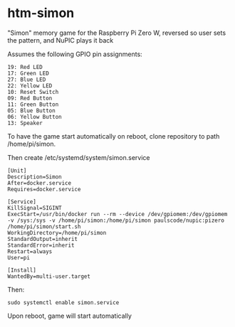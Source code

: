 # htm-simon
"Simon" memory game for the Raspberry Pi Zero W, reversed so user sets the pattern, and NuPIC plays it back

Assumes the following GPIO pin assignments:

```
19: Red LED
17: Green LED
27: Blue LED
22: Yellow LED
10: Reset Switch
09: Red Button
11: Green Button
05: Blue Button
06: Yellow Button
13: Speaker
```

To have the game start automatically on reboot, clone repository to path /home/pi/simon.

Then create /etc/systemd/system/simon.service
```
[Unit]
Description=Simon
After=docker.service
Requires=docker.service

[Service]
KillSignal=SIGINT
ExecStart=/usr/bin/docker run --rm --device /dev/gpiomem:/dev/gpiomem -v /sys:/sys -v /home/pi/simon:/home/pi/simon paulscode/nupic:pizero /home/pi/simon/start.sh
WorkingDirectory=/home/pi/simon
StandardOutput=inherit
StandardError=inherit
Restart=always
User=pi

[Install]
WantedBy=multi-user.target
```

Then:
```
sudo systemctl enable simon.service
```
Upon reboot, game will start automatically
